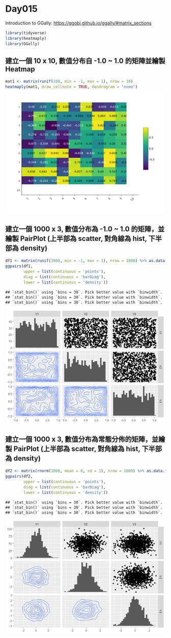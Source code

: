 Day015
================

Introduction to GGally: <https://ggobi.github.io/ggally/#matrix_sections>

``` r
library(tidyverse)
library(heatmaply)
library(GGally)
```

建立一個 10 x 10, 數值分布自 -1.0 ~ 1.0 的矩陣並繪製 Heatmap
------------------------------------------------------------

``` r
mat1 <- matrix(runif(100, min = -1, max = 1), nrow = 10)
heatmaply(mat1, draw_cellnote = TRUE, dendrogram = "none")
```

![](Day015_files/figure-markdown_github/unnamed-chunk-3-1.png)

建立一個 1000 x 3, 數值分布為 -1.0 ~ 1.0 的矩陣，並繪製 PairPlot (上半部為 scatter, 對角線為 hist, 下半部為 density)
--------------------------------------------------------------------------------------------------------------------

``` r
df1 <- matrix(runif(3000, min = -1, max = 1), nrow = 1000) %>% as.data.frame()
ggpairs(df1, 
        upper = list(continuous = 'points'),
        diag = list(continuous = 'barDiag'),
        lower = list(continuous = 'density'))
```

    ## `stat_bin()` using `bins = 30`. Pick better value with `binwidth`.
    ## `stat_bin()` using `bins = 30`. Pick better value with `binwidth`.
    ## `stat_bin()` using `bins = 30`. Pick better value with `binwidth`.

![](Day015_files/figure-markdown_github/unnamed-chunk-4-1.png)

建立一個 1000 x 3, 數值分布為常態分佈的矩陣，並繪製 PairPlot (上半部為 scatter, 對角線為 hist, 下半部為 density)
----------------------------------------------------------------------------------------------------------------

``` r
df2 <- matrix(rnorm(3000, mean = 0, sd = 1), nrow = 1000) %>% as.data.frame()
ggpairs(df2, 
        upper = list(continuous = 'points'),
        diag = list(continuous = 'barDiag'),
        lower = list(continuous = 'density'))
```

    ## `stat_bin()` using `bins = 30`. Pick better value with `binwidth`.
    ## `stat_bin()` using `bins = 30`. Pick better value with `binwidth`.
    ## `stat_bin()` using `bins = 30`. Pick better value with `binwidth`.

![](Day015_files/figure-markdown_github/unnamed-chunk-5-1.png)
